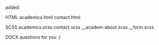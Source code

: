 added:

HTML
academics.html
contact.html

SCSS
academics.scss
contact.scss
__academ-about.scss
__form.scss

DOCX
questions for you :)
